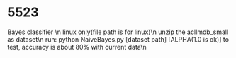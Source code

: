 # 5523
Bayes classifier \n
linux only(file path is for linux)\n
unzip the aclImdb_small as dataset\n
run: python NaiveBayes.py [dataset path] [ALPHA(1.0 is ok)] to test, accuracy is about 80% with current data\n
